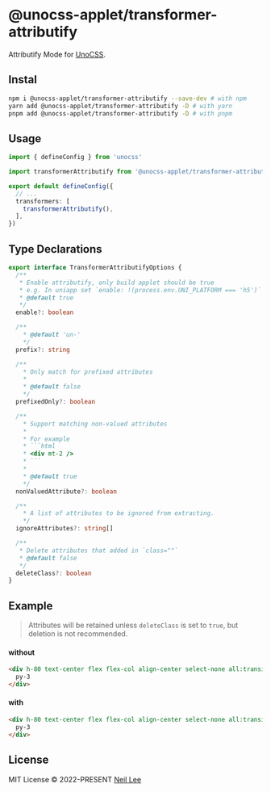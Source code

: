 # @unocss-applet/transformer-attributify

Attributify Mode for [UnoCSS](https://github.com/unocss/unocss).

## Instal

```bash
npm i @unocss-applet/transformer-attributify --save-dev # with npm
yarn add @unocss-applet/transformer-attributify -D # with yarn
pnpm add @unocss-applet/transformer-attributify -D # with pnpm
```

## Usage

```ts
import { defineConfig } from 'unocss'

import transformerAttributify from '@unocss-applet/transformer-attributify'

export default defineConfig({
  // ...
  transformers: [
    transformerAttributify(),
  ],
})
```

## Type Declarations

```ts
export interface TransformerAttributifyOptions {
  /**
   * Enable attributify, only build applet should be true
   * e.g. In uniapp set `enable: !(process.env.UNI_PLATFORM === 'h5')` to disable for h5
   * @default true
   */
  enable?: boolean

  /**
    * @default 'un-'
    */
  prefix?: string

  /**
    * Only match for prefixed attributes
    *
    * @default false
    */
  prefixedOnly?: boolean

  /**
    * Support matching non-valued attributes
    *
    * For example
    * ```html
    * <div mt-2 />
    * ```
    *
    * @default true
    */
  nonValuedAttribute?: boolean

  /**
    * A list of attributes to be ignored from extracting.
    */
  ignoreAttributes?: string[]

  /**
   * Delete attributes that added in `class=""`
   * @default false
   */
  deleteClass?: boolean
}
```

## Example

> Attributes will be retained unless `deleteClass` is set to `true`, but deletion is not recommended.

#### without

```html
<div h-80 text-center flex flex-col align-center select-none all:transition-400>
  py-3
</div>
```

</td><td width="500px" valign="top">

#### with

```html
<div h-80 text-center flex flex-col align-center select-none all:transition-400 class="h-80 text-center flex flex-col select-none all:transition-400">
  py-3
</div>
```

## License

MIT License &copy; 2022-PRESENT [Neil Lee](https://github.com/zguolee)
